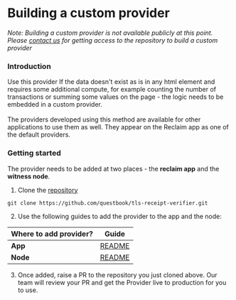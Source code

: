 # Building a custom provider

_Note: Building a custom provider is not available publicly at this point. Please_ [_contact us_](https://t.me/abhilashinumella) _for getting access to the repository to build a custom provider_

### Introduction

Use this provider If the data doesn't exist as is in any html element and requires some additional compute, for example counting the number of transactions or summing some values on the page - the logic needs to be embedded in a custom provider.\
\
The providers developed using this method are available for other applications to use them as well. They appear on the Reclaim app as one of the default providers.&#x20;

### Getting started

The provider needs to be added at two places - the **reclaim app** and the **witness node**.

1. Clone the [repository](https://github.com/questbook/tls-receipt-verifier)

```
git clone https://github.com/questbook/tls-receipt-verifier.git
```

2. Use the following guides to add the provider to the app and the node:

| Where to add provider? | Guide                                                                                                         |
| ---------------------- | ------------------------------------------------------------------------------------------------------------- |
| **App**                | [README](https://github.com/questbook/tls-receipt-verifier/tree/main/credentials-wallet-mobile/src/providers) |
| **Node**               | [README](https://github.com/questbook/tls-receipt-verifier/tree/main/node)                                    |

3. Once added, raise a PR to the repository you just cloned above. Our team will review your PR and get the Provider live to production for you to use.
